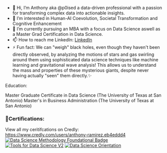 - 👋 Hi, I’m Anthony aka @p0ised a data-driven professional with a passion for transforming complex data into actionable insights.
- 👀 I’m interested in Human-AI Coevolution, Societal Transformation and Cognitive Enhancement
- 🌱 I’m currently pursuing an MBA with a focus on Data Science aswell as a Master Grad Certification in Data Science.
- 📫 How to reach me LinkedIn:  [LinkedIn](https://www.linkedin.com/in/anthony-ramirez32/)
- ⚡ Fun fact:  We can "weigh" black holes, even though they haven't been directly observed, by analyzing the motions of stars and gas swirling around them using sophisticated data science techniques like machine learning and gravitational wave analysis! This allows us to understand the mass and properties of these mysterious giants, despite never having actually "seen" them directly.✨

Education:

Master Graduate Certificate in Data Science (The University of Texas at San Antonio)
Master's in Business Administration (The University of Texas at San Antonio)
<!---
p0ised/p0ised is a ✨ special ✨ repository because its `README.md` (this file) appears on your GitHub profile.
You can click the Preview link to take a look at your changes.
--->







### 🏅Certifications:

View all my ceritifcations on Credly: 
https://www.credly.com/users/anthony-ramirez.eb4eddd4
[![Data Science Methodology Foundational Badge](https://images.credly.com/size/340x340/images/46defa53-a922-47bd-94ea-b43488f5cd8a/Data_Science_Methodology_Foundational.png)](https://www.credly.com/badges/da756b94-7794-440c-baf5-56c0f9a17814/public_url)
[![Tools for Data Science V2](https://images.credly.com/size/340x340/images/1447954e-9923-4703-a647-eac80e5f0682/image.png)](https://www.credly.com/badges/4705919d-1f49-4c5a-a727-db83bda50830/public_url)
[![Data Science Orientation](https://images.credly.com/size/340x340/images/5fc2d535-e716-46c4-881a-f4822b8da0e5/Cognitive_Class_-_What_is_Data_Science.png)](https://www.credly.com/badges/db003986-7da6-41e3-bde3-b4bc34951c0e/public_url)

